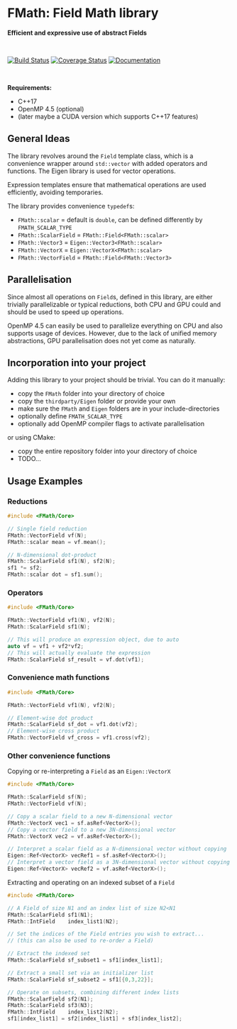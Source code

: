 FMath: Field Math library
=========================
**Efficient and expressive use of abstract Fields**<br />

&nbsp;

[![Build Status](https://api.travis-ci.com/Trick-17/FMath.svg?branch=master)](https://travis-ci.com/github/Trick-17/FMath)
[![Coverage Status](https://codecov.io/gh/trick-17/fmath/branch/master/graph/badge.svg)](https://codecov.io/gh/trick-17/fmath/branch/master)
[![Documentation](https://readthedocs.org/projects/fmath/badge/?version=latest)](https://fmath.readthedocs.io)

&nbsp;

**Requirements:**
- C++17
- OpenMP 4.5 (optional)
- (later maybe a CUDA version which supports C++17 features)


General Ideas
-------------

The library revolves around the `Field` template class, which is a convenience
wrapper around `std::vector` with added operators and functions. The Eigen library
is used for vector operations.

Expression templates ensure that mathematical operations are used efficiently,
avoiding temporaries.

The library provides convenience `typedef`s:
- `FMath::scalar`      = default is `double`, can be defined differently by `FMATH_SCALAR_TYPE`
- `FMath::ScalarField` = `FMath::Field<FMath::scalar>`
- `FMath::Vector3`     = `Eigen::Vector3<FMath::scalar>`
- `FMath::VectorX`     = `Eigen::VectorX<FMath::scalar>`
- `FMath::VectorField` = `FMath::Field<FMath::Vector3>`


Parallelisation
---------------

Since almost all operations on `Field`s, defined in this library, are either trivially parallelizable
or typical reductions, both CPU and GPU could and should be used to speed up operations.

OpenMP 4.5 can easily be used to parallelize everything on CPU and also supports usage of devices.
However, due to the lack of unified memory abstractions, GPU parallelisation does not yet come as
naturally.


Incorporation into your project
-------------------------------

Adding this library to your project should be trivial.
You can do it manually:
- copy the `FMath` folder into your directory of choice
- copy the `thirdparty/Eigen` folder or provide your own
- make sure the `FMath` and `Eigen` folders are in your include-directories
- optionally define `FMATH_SCALAR_TYPE`
- optionally add OpenMP compiler flags to activate parallelisation

or using CMake:
- copy the entire repository folder into your directory of choice
- TODO...


Usage Examples
--------------

### Reductions
```C++
#include <FMath/Core>

// Single field reduction
FMath::VectorField vf(N);
FMath::scalar mean = vf.mean();

// N-dimensional dot-product
FMath::ScalarField sf1(N), sf2(N);
sf1 *= sf2;
FMath::scalar dot = sf1.sum();
```

### Operators
```C++
#include <FMath/Core>

FMath::VectorField vf1(N), vf2(N);
FMath::ScalarField sf1(N);

// This will produce an expression object, due to auto
auto vf = vf1 + vf2*vf2;
// This will actually evaluate the expression
FMath::ScalarField sf_result = vf.dot(vf1);
```

### Convenience math functions
```C++
#include <FMath/Core>

FMath::VectorField vf1(N), vf2(N);

// Element-wise dot product
FMath::ScalarField sf_dot = vf1.dot(vf2);
// Element-wise cross product
FMath::VectorField vf_cross = vf1.cross(vf2);
```

### Other convenience functions
Copying or re-interpreting a `Field` as an `Eigen::VectorX`
```C++
#include <FMath/Core>

FMath::ScalarField sf(N);
FMath::VectorField vf(N);

// Copy a scalar field to a new N-dimensional vector
FMath::VectorX vec1 = sf.asRef<VectorX>();
// Copy a vector field to a new 3N-dimensional vector
FMath::VectorX vec2 = vf.asRef<VectorX>();

// Interpret a scalar field as a N-dimensional vector without copying
Eigen::Ref<VectorX> vecRef1 = sf.asRef<VectorX>();
// Interpret a vector field as a 3N-dimensional vector without copying
Eigen::Ref<VectorX> vecRef2 = vf.asRef<VectorX>();
```

Extracting and operating on an indexed subset of a `Field`
```C++
#include <FMath/Core>

// A Field of size N1 and an index list of size N2<N1
FMath::ScalarField sf1(N1);
FMath::IntField    index_list1(N2);

// Set the indices of the Field entries you wish to extract...
// (this can also be used to re-order a Field)

// Extract the indexed set
FMath::ScalarField sf_subset1 = sf1[index_list1];

// Extract a small set via an initializer list
FMath::ScalarField sf_subset2 = sf1[{0,3,22}];

// Operate on subsets, combining different index lists
FMath::ScalarField sf2(N1);
FMath::ScalarField sf3(N3);
FMath::IntField    index_list2(N2);
sf1[index_list1] = sf2[index_list1] + sf3[index_list2];
```